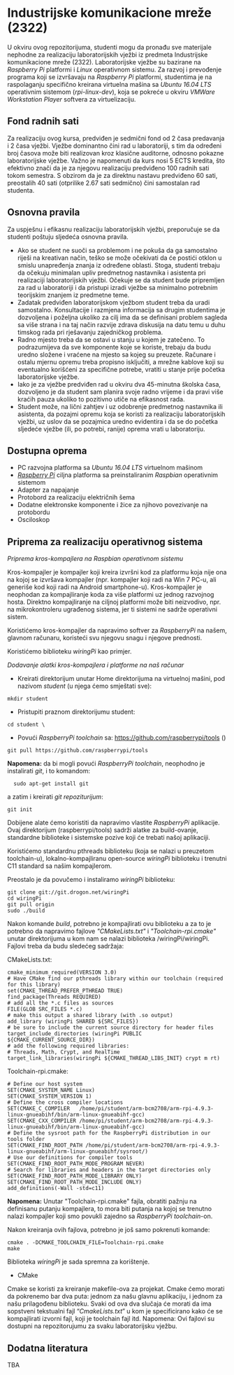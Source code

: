 # Industrijske komunikacione mreže (2322)
U okviru ovog repozitorijuma, studenti mogu da pronađu sve materijale nephodne za realizaciju laboratorijskih vježbi iz predmeta Industrijske komunikacione mreže (2322). Laboratorijske vježbe su bazirane na *Raspberry Pi* platformi i *Linux* operativnom sistemu. Za razvoj i prevođenje programa koji se izvršavaju na *Raspberry Pi* platformi, studentima je na raspolaganju specifično kreirana virtuelna mašina sa *Ubuntu 16.04 LTS* operativnim sistemom (*rpi-linux-dev*), koja se pokreće u okviru *VMWare Workstation Player* softvera za virtuelizaciju.

## Fond radnih sati
Za realizaciju ovog kursa, predviđen je sedmični fond od 2 časa predavanja i 2 časa vježbi. Vježbe dominantno čini rad u laboratoriji, s tim da određeni broj časova može biti realizovan kroz klasične auditorne, odnosno pokazne laboratorijske vježbe. Važno je napomenuti da kurs nosi 5 ECTS kredita, što efektivno znači da je za njegovu realizaciju predviđeno 100 radnih sati tokom semestra. S obzirom da je za direktnu nastavu predviđeno 60 sati, preostalih 40 sati (otprilike 2.67 sati sedmično) čini samostalan rad studenta.

## Osnovna pravila
Za uspješnu i efikasnu realizaciju laboratorijskih vježbi, preporučuje se da studenti poštuju sljedeća osnovna pravila.

* Ako se student ne suoči sa problemom i ne pokuša da ga samostalno riješi na kreativan način, teško se može očekivati da će postići otklon u smislu unapređenja znanja iz određene oblasti. Stoga, studenti trebaju da očekuju minimalan upliv predmetnog nastavnika i asistenta pri realizaciji laboratorijskih vježbi. Očekuje se da student bude pripremljen za rad u laboratoriji i da pristupi izradi vježbe sa minimalno potrebnim teorijskim znanjem iz predmetne teme.
* Zadatak predviđen laboratorijskom vježbom student treba da uradi samostalno. Konsultacije i razmjena informacija sa drugim studentima je dozvoljena i poželjna ukoliko za cilj ima da se definisani problem sagleda sa više strana i na taj način razvije zdrava diskusija na datu temu u duhu timskog rada pri rješavanju zajedničkog problema.
* Radno mjesto treba da se ostavi u stanju u kojem je zatečeno. To podrazumijeva da sve komponente koje se koriste, trebaju da budu uredno složene i vraćene na mjesto sa kojeg su preuzete. Računare i ostalu mjernu opremu treba propisno isključiti, a mrežne kablove koji su eventualno korišćeni za specifične potrebe, vratiti u stanje prije početka laboratorijske vježbe.
* Iako je za vježbe predviđen rad u okviru dva 45-minutna školska časa, dozvoljeno je da student sam planira svoje radno vrijeme i da pravi više kraćih pauza ukoliko to pozitivno utiče na efikasnost rada.
* Student može, na lični zahtjev i uz odobrenje predmetnog nastavnika ili asistenta, da pozajmi opremu koja se koristi za realizaciju laboratorijskih vježbi, uz uslov da se pozajmica uredno evidentira i da se do početka sljedeće vježbe (ili, po potrebi, ranije) oprema vrati u laboratoriju.

## Dostupna oprema
- PC razvojna platforma sa *Ubuntu 16.04 LTS* virtuelnom mašinom
- [*Raspberry Pi*](https://www.raspberrypi.org/) ciljna platforma sa preinstaliranim *Raspbian* operativnim sistemom
- Adapter za napajanje
- Protobord za realizaciju električnih šema
- Dodatne elektronske komponente i žice za njihovo povezivanje na protobordu
- Osciloskop

## Priprema za realizaciju operativnog sistema

*Priprema kros-kompajlera na Raspbian operativnom sistemu*

Kros-kompajler je kompajler koji kreira izvršni kod za platformu koja nije ona na kojoj se izvršava kompajler (npr. kompajler koji radi na Win 7 PC-u, ali generiše kod koji radi na Android smartphone-u). Kros-kompajler je neophodan za kompajliranje koda za više platformi uz jednog razvojnog hosta. Direktno kompajliranje na ciljnoj platformi može biti neizvodivo, npr. na mikrokontroleru ugrađenog sistema, jer ti sistemi ne sadrže operativni sistem.

Koristićemo kros-kompajler da napravimo softver za *RaspberryPi* na našem, glavnom računaru, koristeći svu njegovu snagu i njegove prednosti.

Koristićemo biblioteku *wiringPi* kao primjer. 

*Dodavanje alatki kros-kompajlera i platforme na naš računar*

-	Kreirati direktorijum unutar Home direktorijuma na virtuelnoj mašini, pod nazivom *student* (u njega ćemo smještati sve):
   ```
   mkdir student
   ```
-	Pristupiti praznom direktorijumu student:
  ```
  cd student \
  ```
-	Povući *RaspberryPi toolchain* sa: https://github.com/raspberrypi/tools ()
  ```
  git pull https://github.com/raspberrypi/tools 
  ```
 **Napomena:** da bi mogli povući *RaspberryPi toolchain*, neophodno je instalirati *git*, i to komandom:
   ```
     sudo apt-get install git
   ```
   a zatim i kreirati *git repoziturijum*:
   ```
   git init
   ```
  
  
Dobijene alate ćemo koristiti da napravimo vlastite *RaspberryPi* aplikacije. Ovaj direktorijum (raspberrypi/tools) sadrži alatke za build-ovanje, standardne biblioteke i sistemske pozive koji će trebati našoj aplikaciji.

Koristićemo standardnu pthreads biblioteku (koja se nalazi u preuzetom toolchain-u), lokalno-kompajliranu open-source *wiringPi* biblioteku i trenutni C11 standard sa našim kompajlerom.

Preostalo je da povučemo i instaliramo *wiringPi* biblioteku:
  ```
  git clone git://git.drogon.net/wiringPi
  cd wiringPi
  git pull origin
  sudo ./build
  ```

Nakon komande *build*, potrebno je kompajlirati ovu biblioteku a za to je potrebno da napravimo fajlove *"CMakeLists.txt"* i *"Toolchain-rpi.cmake"* unutar direktorijuma u kom nam se nalazi biblioteka /wiringPi/wiringPi. Fajlovi treba da budu sledećeg sadržaja:

CMakeLists.txt:

```
cmake_minimum_required(VERSION 3.0)
# Have CMake find our pthreads library within our toolchain (required for this library)
set(CMAKE_THREAD_PREFER_PTHREAD TRUE)
find_package(Threads REQUIRED)
# add all the *.c files as sources
FILE(GLOB SRC_FILES *.c)
# make this output a shared library (with .so output)
add_library (wiringPi SHARED ${SRC_FILES})
# be sure to include the current source directory for header files
target_include_directories (wiringPi PUBLIC ${CMAKE_CURRENT_SOURCE_DIR})
# add the following required libraries:
# Threads, Math, Crypt, and RealTime
target_link_libraries(wiringPi ${CMAKE_THREAD_LIBS_INIT} crypt m rt)
```

Toolchain-rpi.cmake:

```
# Define our host system
SET(CMAKE_SYSTEM_NAME Linux)
SET(CMAKE_SYSTEM_VERSION 1)
# Define the cross compiler locations
SET(CMAKE_C_COMPILER   /home/pi/student/arm-bcm2708/arm-rpi-4.9.3-linux-gnueabihf/bin/arm-linux-gnueabihf-gcc)
SET(CMAKE_CXX_COMPILER /home/pi/student/arm-bcm2708/arm-rpi-4.9.3-linux-gnueabihf/bin/arm-linux-gnueabihf-gcc)
# Define the sysroot path for the RaspberryPi distribution in our tools folder 
SET(CMAKE_FIND_ROOT_PATH /home/pi/student/arm-bcm2708/arm-rpi-4.9.3-linux-gnueabihf/arm-linux-gnueabihf/sysroot/)
# Use our definitions for compiler tools
SET(CMAKE_FIND_ROOT_PATH_MODE_PROGRAM NEVER)
# Search for libraries and headers in the target directories only
SET(CMAKE_FIND_ROOT_PATH_MODE_LIBRARY ONLY)
SET(CMAKE_FIND_ROOT_PATH_MODE_INCLUDE ONLY)
add_definitions(-Wall -std=c11)
```

**Napomena:** Unutar "Toolchain-rpi.cmake" fajla, obratiti pažnju na definisanu putanju kompajlera, to mora biti putanja na kojoj se trenutno nalazi kompajler koji smo povukli zajedno sa *RaspberryPi toolchain*-on.

Nakon kreiranja ovih fajlova, potrebno je još samo pokrenuti komande:

```
cmake . -DCMAKE_TOOLCHAIN_FILE=Toolchain-rpi.cmake
make
```

Biblioteka *wiringPi* je sada spremna za korištenje.

- CMake 

Cmake se koristi za kreiranje makefile-ova za projekat. Cmake ćemo morati da pokrenemo bar dva puta: jednom za našu glavnu aplikaciju, i jednom za našu prilagođenu biblioteku. Svaki od ova dva slučaja će morati da ima sopstveni tekstualni fajl “*CmakeLists.txt*” u kom je specificirano kako će se kompajlirati izvorni fajl, koji je toolchain fajl itd.
Napomena: Ovi fajlovi su dostupni na repozitorujumu za svaku laboratorijsku vježbu.


## Dodatna literatura
TBA
